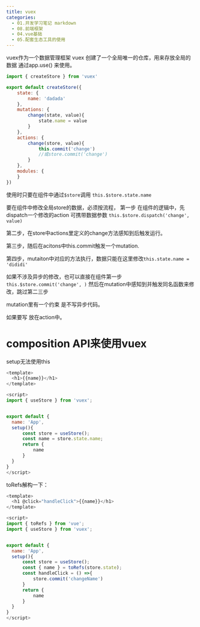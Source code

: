 ```yaml
---
title: vuex
categories:
  - 01.开发学习笔记 markdown
  - 08.前端框架
  - 04.vue基础
  - 05.配套生态工具的使用
---
```


vuex作为一个数据管理框架
vuex 创建了一个全局唯一的仓库，用来存放全局的数据
通过app.use() 来使用。


```js
import { createStore } from 'vuex'

export default createStore({
    state: {
        name: 'dadada'
    },
    mutations: {
        change(state, value){
            state.name = value
        }
    },
    actions: {
        change(store, value){
            this.commit('change')
            //或store.commit('change')
        }
    },
    modules: {
    }
})
```

使用时只要在组件中通过`$store`调用
`this.$store.state.name`

要在组件中修改全局store的数据，必须按流程，
第一步 在组件的逻辑中，先dispatch一个修改的action
可携带数据参数
`this.$store.dispatch('change', value)`

第二步，在store中actions里定义的change方法感知到后触发运行。

第三步，随后在acitons中this.commit触发一个mutation.

第四步，mutaiton中对应的方法执行，数据只能在这里修改`this.state.name = 'dididi'`

如果不涉及异步的修改，也可以直接在组件第一步`this.$store.commit('change', )` 然后在mutation中感知到并触发同名函数来修改，跳过第二三步

mutation里有一个约束 是不写异步代码。

如果要写 放在action中。


# composition API来使用vuex
setup无法使用this

```js
<template>
  <h1>{{name}}</h1>
</template>

<script>
import { useStore } from 'vuex';


export default {
  name: 'App',
  setup(){
      const store = useStore();
      const name = store.state.name;
      return {
          name
      }
  }
}
</script>
```
toRefs解构一下：

```js
<template>
  <h1 @click="handleClick">{{name}}</h1>
</template>

<script>
import { toRefs } from 'vue';
import { useStore } from 'vuex';


export default {
  name: 'App',
  setup(){
      const store = useStore();
      const { name } = toRefs(store.state);
      const handleClick = () =>{
          store.commit('changeName')
      }
      return {
          name
      }
  }
}
</script>
```